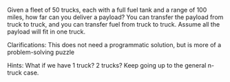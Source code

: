 Given a fleet of 50 trucks, each with a full fuel tank and a range of 100 miles, how far can you deliver a payload? You can transfer the payload from truck to truck, and you can transfer fuel from truck to truck. Assume all the payload will fit in one truck.

Clarifications:
This does not need a programmatic solution, but is more of a problem-solving puzzle

Hints:
What if we have 1 truck? 2 trucks? Keep going up to the general n-truck case.

